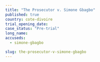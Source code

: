 ```yaml
---
title: "The Prosecutor v. Simone Gbagbo"
published: true
country: cote-divoire
trial_opening_date:
case_status: "Pre-trial"
long_name:
accuseds:
  - simone-gbagbo

slug: the-prosecutor-v-simone-gbagbo
---
```


